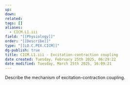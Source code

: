 ```yaml
---
up: 
down: 
related: 
tags: []
aliases:
  - CICM.L1.iii
field: "[[Physiology]]"
order: "[[Describe]]"
type: "[[LO.C.PEX.CICM]]"
dg-publish: true
title: CICM.L1.iii - Excitation-contraction coupling
date created: Tuesday, February 25th 2025, 06:29:22
date modified: Tuesday, March 25th 2025, 16:09:21
---
```


Describe the mechanism of excitation-contraction coupling.
